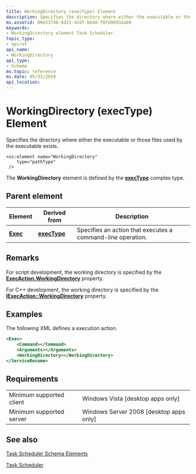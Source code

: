 ```yaml
---
title: WorkingDirectory (execType) Element
description: Specifies the directory where either the executable or those files used by the executable exists.
ms.assetid: 09e53748-6d21-42df-bbdd-f0fd9693aab0
keywords:
- WorkingDirectory element Task Scheduler
topic_type:
- apiref
api_name:
- WorkingDirectory
api_type:
- Schema
ms.topic: reference
ms.date: 05/31/2018
api_location: 
---
```


# WorkingDirectory (execType) Element

Specifies the directory where either the executable or those files used by the executable exists.

``` syntax
<xs:element name="WorkingDirectory"
    type="pathType"
 />
```

The **WorkingDirectory** element is defined by the [**execType**](taskschedulerschema-exectype-complextype.md) complex type.

## Parent element



| Element                                                      | Derived from                                                 | Description                                                            |
|--------------------------------------------------------------|--------------------------------------------------------------|------------------------------------------------------------------------|
| [**Exec**](taskschedulerschema-exec-actiongroup-element.md) | [**execType**](taskschedulerschema-exectype-complextype.md) | Specifies an action that executes a command-line operation.<br/> |



## Remarks

For script development, the working directory is specified by the [**ExecAction.WorkingDirectory**](execaction-workingdirectory.md) property.

For C++ development, the working directory is specified by the [**IExecAction::WorkingDirectory**](/windows/desktop/api/taskschd/nf-taskschd-iexecaction-get_workingdirectory) property.

## Examples

The following XML defines a execution action.


```XML
<Exec>
    <Command></Command>
    <Arguments></Arguments>
    <WorkingDirectory></WorkingDirectory>
</ServiceResume>
```



## Requirements



|                                     |                                                      |
|-------------------------------------|------------------------------------------------------|
| Minimum supported client<br/> | Windows Vista \[desktop apps only\]<br/>       |
| Minimum supported server<br/> | Windows Server 2008 \[desktop apps only\]<br/> |



## See also

<dl> <dt>

[Task Scheduler Schema Elements](task-scheduler-schema-elements.md)
</dt> <dt>

[Task Scheduler](task-scheduler-start-page.md)
</dt> </dl>

 

 





